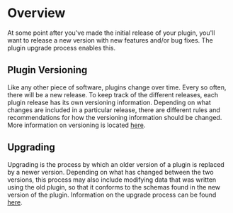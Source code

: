 # Overview

At some point after you've made the initial release of your plugin, you'll want to release a new version with new features and/or bug fixes. The plugin upgrade process enables this.

## Plugin Versioning

Like any other piece of software, plugins change over time. Every so often, there will be a new release. To keep track of the different releases, each plugin release has its own versioning information. Depending on what changes are included in a particular release, there are different rules and recommendations for how the versioning information should be changed. More information on versioning is located [here](Versioning.md).

## Upgrading

Upgrading is the process by which an older version of a plugin is replaced by a newer version. Depending on what has changed between the two versions, this process may also include modifying data that was written using the old plugin, so that it conforms to the schemas found in the new version of the plugin. Information on the upgrade process can be found [here](Upgrading.md).
